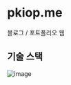 # pkiop.me

블로그 / 포트폴리오 웹  

## 기술 스택
![image](https://user-images.githubusercontent.com/34783156/104203702-cb122880-546f-11eb-9bec-9cf59ab9ee4b.png)
